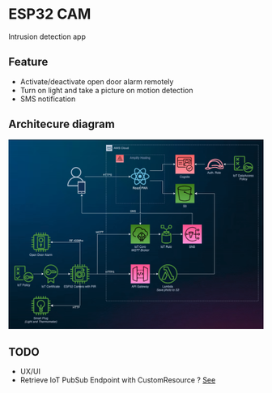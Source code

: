 # ESP32 CAM

Intrusion detection app

## Feature

* Activate/deactivate open door alarm remotely
* Turn on light and take a picture on motion detection
* SMS notification

## Architecure diagram

![Architecture](./infrastructure/architecture.png)

## TODO

* UX/UI
* Retrieve IoT PubSub Endpoint with CustomResource ? [See](https://stackoverflow.com/questions/60347716/how-to-get-the-aws-iot-custom-endpoint-in-cdk)